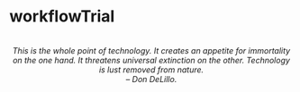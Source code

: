 # workflowTrial
<!-- QUOTE:START -->
<p align="center"><br><i>This is the whole point of technology. It creates an appetite for immortality on the one hand. It threatens universal extinction on the other. Technology is lust removed from nature.</i><br><i>– Don DeLillo.</i><br></p>
<!-- QUOTE:END -->

